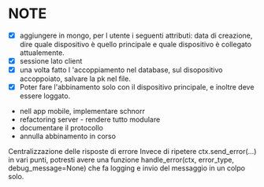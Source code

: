 # NOTE

- [X] aggiungere in mongo, per l utente i seguenti attributi: data di creazione, dire quale dispositivo è quello principale e quale dispositivo è collegato attualemente.
- [X] sessione lato client
- [X] una volta fatto l 'accoppiamento nel database, sul disopositivo accoppoiato, salvare la pk nel file.
- [X] Poter fare l'abbinamento solo con il dispositivo principale, e inoltre deve essere loggato.
- nell app mobile, implementare schnorr
- refactoring server - rendere tutto modulare
- documentare il protocollo
- annulla abbinamento in corso

Centralizzazione delle risposte di errore
Invece di ripetere ctx.send_error(...) in vari punti, potresti avere una funzione handle_error(ctx, error_type, debug_message=None) che fa logging e invio del messaggio in un colpo solo.